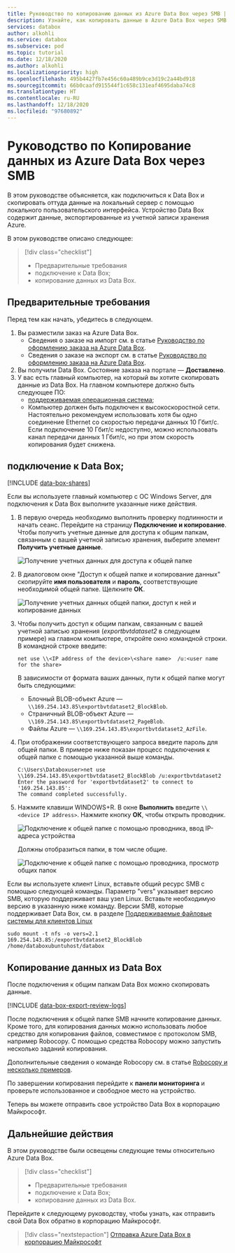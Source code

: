 ```yaml
---
title: Руководство по копированию данных из Azure Data Box через SMB | Документация Майкрософт
description: Узнайте, как копировать данные в Azure Data Box через SMB.
services: databox
author: alkohli
ms.service: databox
ms.subservice: pod
ms.topic: tutorial
ms.date: 12/18/2020
ms.author: alkohli
ms.localizationpriority: high
ms.openlocfilehash: 495b4427fb7e456c60a489b9ce3d19c2a44bd918
ms.sourcegitcommit: 66b0caafd915544f1c658c131eaf4695daba74c8
ms.translationtype: HT
ms.contentlocale: ru-RU
ms.lasthandoff: 12/18/2020
ms.locfileid: "97680892"
---
```

# <a name="tutorial-copy-data-from-azure-data-box-via-smb"></a>Руководство по Копирование данных из Azure Data Box через SMB

В этом руководстве объясняется, как подключиться к Data Box и скопировать оттуда данные на локальный сервер с помощью локального пользовательского интерфейса. Устройство Data Box содержит данные, экспортированные из учетной записи хранения Azure.

В этом руководстве описано следующее:

> [!div class="checklist"]
>
> * Предварительные требования
> * подключение к Data Box;
> * копирование данных из Data Box.

## <a name="prerequisites"></a>Предварительные требования

Перед тем как начать, убедитесь в следующем.

1. Вы разместили заказ на Azure Data Box.
    - Сведения о заказе на импорт см. в статье [Руководство по оформлению заказа на Azure Data Box](data-box-deploy-ordered.md).
    - Сведения о заказе на экспорт см. в статье [Руководство по оформлению заказа на Azure Data Box](data-box-deploy-export-ordered.md).
2. Вы получили Data Box. Состояние заказа на портале — **Доставлено**.
3. У вас есть главный компьютер, на который вы хотите скопировать данные из Data Box. На главном компьютере должно быть следующее ПО:
   * [поддерживаемая операционная система](data-box-system-requirements.md);
   * Компьютер должен быть подключен к высокоскоростной сети. Настоятельно рекомендуем использовать хотя бы одно соединение Ethernet со скоростью передачи данных 10 Гбит/с. Если подключение 10 Гбит/с недоступно, можно использовать канал передачи данных 1 Гбит/с, но при этом скорость копирования будет снижена.

## <a name="connect-to-data-box"></a>подключение к Data Box;

[!INCLUDE [data-box-shares](../../includes/data-box-shares.md)]

Если вы используете главный компьютер с ОС Windows Server, для подключения к Data Box выполните указанные ниже действия.

1. В первую очередь необходимо выполнить проверку подлинности и начать сеанс. Перейдите на страницу **Подключение и копирование**. Чтобы получить учетные данные для доступа к общим папкам, связанным с вашей учетной записью хранения, выберите элемент **Получить учетные данные**. 

    ![Получение учетных данных для доступа к общей папке](media/data-box-deploy-export-copy-data/get-share-credentials-1.png)

2. В диалоговом окне "Доступ к общей папке и копирование данных" скопируйте **имя пользователя** и **пароль**, соответствующие необходимой общей папке. Щелкните **ОК**.
    
    ![Получение учетных данных общей папки, доступ к ней и копирование данных](media/data-box-deploy-export-copy-data/get-share-credentials-2.png)

3. Чтобы получить доступ к общим папкам, связанным с вашей учетной записью хранения (*exportbvtdataset2* в следующем примере) на главном компьютере, откройте окно командной строки. В командной строке введите:

    `net use \\<IP address of the device>\<share name>  /u:<user name for the share>`

    В зависимости от формата ваших данных, пути к общей папке могут быть следующими:
    - Блочный BLOB-объект Azure — `\\169.254.143.85\exportbvtdataset2_BlockBlob`.
    - Страничный BLOB-объект Azure — `\\169.254.143.85\exportbvtdataset2_PageBlob`.
    - Файлы Azure — `\\169.254.143.85\exportbvtdataset2_AzFile`.

4. При отображении соответствующего запроса введите пароль для общей папки. В примере ниже показан процесс подключения к общей папке с помощью указанной выше команды.

    ```
    C:\Users\Databoxuser>net use \\169.254.143.85\exportbvtdataset2_BlockBlob /u:exportbvtdataset2
    Enter the password for 'exportbvtdataset2' to connect to '169.254.143.85':
    The command completed successfully.
    ```

5. Нажмите клавиши WINDOWS+R. В окне **Выполнить** введите `\\<device IP address>`. Нажмите кнопку **ОК**, чтобы открыть проводник.
    
    ![Подключение к общей папке с помощью проводника, ввод IP-адреса устройства](media/data-box-deploy-export-copy-data/connect-shares-file-explorer-1.png)

    Должны отобразиться папки, в том числе общие.
    
    ![Подключение к общей папке с помощью проводника, просмотр общих папок](media/data-box-deploy-export-copy-data/connect-shares-file-explorer-2.png)

    
Если вы используете клиент Linux, вставьте общий ресурс SMB с помощью следующей команды. Параметр "vers" указывает версию SMB, которую поддерживает ваш узел Linux. Вставьте необходимую версию в указанную ниже команду. Версии SMB, которые поддерживает Data Box, см. в разделе [Поддерживаемые файловые системы для клиентов Linux](./data-box-system-requirements.md#supported-file-transfer-protocols-for-clients) 

```console
sudo mount -t nfs -o vers=2.1 169.254.143.85:/exportbvtdataset2_BlockBlob /home/databoxubuntuhost/databox
```

## <a name="copy-data-from-data-box"></a>Копирование данных из Data Box

После подключения к общим папкам Data Box можно скопировать данные.

[!INCLUDE [data-box-export-review-logs](../../includes/data-box-export-review-logs.md)]


 После подключения к общей папке SMB начните копирование данных. Кроме того, для копирования данных можно использовать любое средство для копирования файлов, совместимое с протоколом SMB, например Robocopy. С помощью средства Robocopy можно запустить несколько заданий копирования. 


Дополнительные сведения о команде Robocopy см. в статье [Robocopy и несколько примеров](https://social.technet.microsoft.com/wiki/contents/articles/1073.robocopy-and-a-few-examples.aspx).

По завершении копирования перейдите к **панели мониторинга** и проверьте использованное и свободное место на устройство.

Теперь вы можете отправить свое устройство Data Box в корпорацию Майкрософт.


## <a name="next-steps"></a>Дальнейшие действия

В этом руководстве были освещены следующие темы относительно Azure Data Box.

> [!div class="checklist"]
>
> * Предварительные требования
> * подключение к Data Box;
> * копирование данных из Data Box.

Перейдите к следующему руководству, чтобы узнать, как отправить свой Data Box обратно в корпорацию Майкрософт.

> [!div class="nextstepaction"]
> [Отправка Azure Data Box в корпорацию Майкрософт](./data-box-deploy-export-picked-up.md)